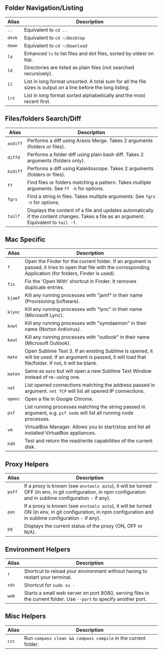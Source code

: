 ## Folder Navigation/Listing

Alias | Description
------|-------------
`..`  | Equivalent to `cd ..`
`desk`| Equivalent to `cd ~/Desktop`
`down`| Equivalent to `cd ~/Download`
`la`  | Enhanced `ls` to list files and dot files, sorted by oldest on top.
`ld`  | Directories are listed as plain files (not searched recursively).
`ll`  | List in long format unsorted. A total sum for all the file sizes is output on a line before the long listing.
`lrt` | List in long format sorted alphabetically and the most recent first.



## Files/folders Search/Diff

Alias    | Description
---------|-------------
`axdiff` | Performs a diff using Araxis Merge. Takes 2 arguments (folders or files).
`diffd`  | Performs a folder diff using plain bash diff. Takes 2 arguments (folders only).
`ksdiff` | Performs a diff using Kaleidoscope. Takes 2 arguments (folders or files).
`ff`     | Find files or folders matching a pattern. Takes multiple arguments. See `ff -h` for options.
`fgrs`   | Find a string in files. Takes multiple arguments. See `fgrs -h` for options.
`tailf`  | Displays the content of a file and updates automatically if the content changes. Takes a file as an argument. Equivalent to `tail -f`.


## Mac Specific

Alias    | Description
---------|-------------
`f`      | Open the Finder for the current folder. If an argument is passed, it tries to open that file with the corresponding Application (for folders, Finder is used).
`fix`    | Fix the 'Open With' shortcut in Finder. It removes duplicate entries.
`kjamf`  | Kill any running processes with "jamf" in their name (Provisioning Software).
`klync`  | Kill any running processes with "lync" in their name (Microsoft Lync).
`knot`   | Kill any running processes with "symdaemon" in their name (Norton Antivirus).
`kout`   | Kill any running processes with "outlook" in their name (Microsoft Outlook).
`mate`   | Open Sublime Text 3. If an existing Sublime is opened, it will be used. If an argument is passed, it will load that file/folder. If not, it will be blank.
`maten`  | Same as `mate` but will open a new Sublime Text Window instead of re-using one.
`net`    | List opened connections matching the address passed in argument. `net TCP` will list all opened IP connections.
`openc`  | Open a file in Google Chrome.
`psf`    | List running processes matching the string passed in argument, e.g. `psf node` will list all running node processes.
`vm`     | VirtualBox Manager. Allows you to start/stop and list all installed VirtualBox appliances.
`hdd`    | Test and return the read/write capabilities of the current disk.


## Proxy Helpers

Alias    | Description
---------|-------------
`poff`   | If a proxy is known (see `envtools auto`), it will be turned OFF (in env, in git configuration, in npm configuration and in sublime configuration - if any).
`pon`    | If a proxy is known (see `envtools auto`), it will be turned ON (in env, in git configuration, in npm configuration and in sublime configuration - if any).
`pq`     | Displays the current status of the proxy (ON, OFF or N/A).


## Environment Helpers

Alias    | Description
---------|-------------
`r`      | Shortcut to reload your environment without having to restart your terminal.
`sds`    | Shortcut for `sudo su -`
`web`    | Starts a small web server on port 8080, serving files in the current folder. Use `--port` to specify another port.


## Misc Helpers

Alias    | Description
---------|-------------
`ccc`    | Run `compass clean && compass compile` in the current folder.
